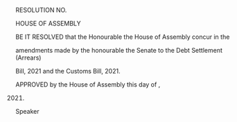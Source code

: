 RESOLUTION NO.

HOUSE OF ASSEMBLY

BE IT RESOLVED that the Honourable the House of Assembly concur in the

amendments made by the honourable the Senate to the Debt Settlement (Arrears)

Bill, 2021 and the Customs Bill, 2021.

APPROVED by the House of Assembly this          day of                                      ,

2021.

Speaker

